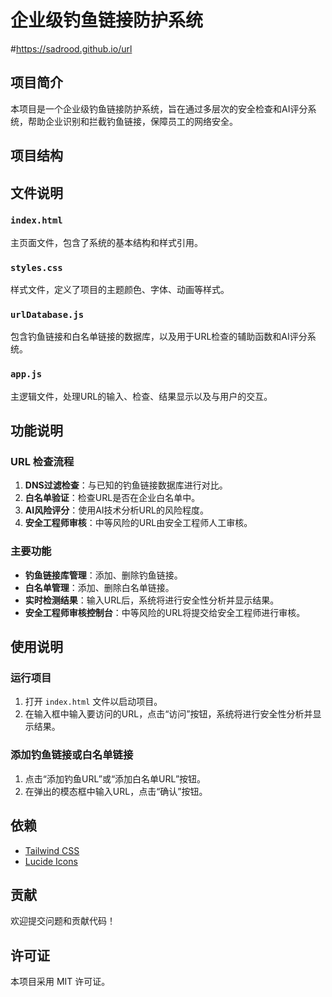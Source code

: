 # 企业级钓鱼链接防护系统

#https://sadrood.github.io/url

## 项目简介
本项目是一个企业级钓鱼链接防护系统，旨在通过多层次的安全检查和AI评分系统，帮助企业识别和拦截钓鱼链接，保障员工的网络安全。

## 项目结构

## 文件说明

### `index.html`
主页面文件，包含了系统的基本结构和样式引用。

### `styles.css`
样式文件，定义了项目的主题颜色、字体、动画等样式。

### `urlDatabase.js`
包含钓鱼链接和白名单链接的数据库，以及用于URL检查的辅助函数和AI评分系统。

### `app.js`
主逻辑文件，处理URL的输入、检查、结果显示以及与用户的交互。

## 功能说明

### URL 检查流程
1. **DNS过滤检查**：与已知的钓鱼链接数据库进行对比。
2. **白名单验证**：检查URL是否在企业白名单中。
3. **AI风险评分**：使用AI技术分析URL的风险程度。
4. **安全工程师审核**：中等风险的URL由安全工程师人工审核。

### 主要功能
- **钓鱼链接库管理**：添加、删除钓鱼链接。
- **白名单管理**：添加、删除白名单链接。
- **实时检测结果**：输入URL后，系统将进行安全性分析并显示结果。
- **安全工程师审核控制台**：中等风险的URL将提交给安全工程师进行审核。

## 使用说明

### 运行项目
1. 打开 `index.html` 文件以启动项目。
2. 在输入框中输入要访问的URL，点击“访问”按钮，系统将进行安全性分析并显示结果。

### 添加钓鱼链接或白名单链接
1. 点击“添加钓鱼URL”或“添加白名单URL”按钮。
2. 在弹出的模态框中输入URL，点击“确认”按钮。

## 依赖
- [Tailwind CSS](https://cdn.tailwindcss.com)
- [Lucide Icons](https://cdn.jsdelivr.net/npm/lucide-icons@0.244.0/dist/umd/lucide-icons.min.js)

## 贡献
欢迎提交问题和贡献代码！

## 许可证
本项目采用 MIT 许可证。
